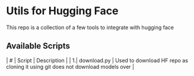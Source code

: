 # Utils for Hugging Face
This repo is a collection of a few tools to integrate with hugging face

## Available Scripts

| # | Script | Description |
| 1.| download.py | Used to download HF repo as cloning it using git does not download models over |
